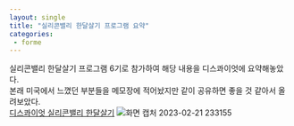 ```yaml
---
layout: single
title: "실리콘밸리 한달살기 프로그램 요약"
categories:
 - forme
---
```


실리콘밸리 한달살기 프로그램 6기로 참가하여 해당 내용을 디스콰이엇에 요약해놓았다. <br>
본래 미국에서 느꼈던 부분들을 메모장에 적어놨지만 같이 공유하면 좋을 것 같아서 올려보았다. <br>
[디스콰이엇 실리콘밸리 한달살기](https://disquiet.io/@guess6466/makerlog/6664)
![화면 캡처 2023-02-21 233155](https://user-images.githubusercontent.com/81789003/220373291-b8fa80df-defa-4dba-b08d-c812081b2e70.png)
